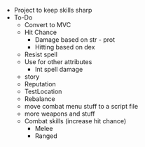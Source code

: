 * Project to keep skills sharp
* To-Do
    * Convert to MVC
    * Hit Chance
        * Damage based on str - prot
        * Hitting based on dex
    * Resist spell
    * Use for other attributes
        * Int spell damage
    * story
    * Reputation
    * TestLocation
    * Rebalance
    * move combat menu stuff to a script file
    * more weapons and stuff
    * Combat skills (increase hit chance)
        * Melee
        * Ranged